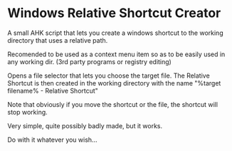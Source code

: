 # Windows Relative Shortcut Creator
A small AHK script that lets you create a windows shortcut to the working directory that uses a relative path. 

Recomended to be used as a context menu item so as to be easily used in any working dir. (3rd party programs or registry editing)

Opens a file selector that lets you choose the target file. 
The Relative Shortcut is then created in the working directory with the name "%target filename% - Relative Shortcut"

Note that obviously if you move the shortcut or the file, the shortcut will stop working.

Very simple, quite possibly badly made, but it works.

Do with it whatever you wish...
